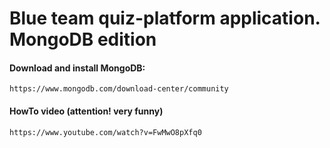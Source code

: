 # Blue team quiz-platform application. MongoDB edition
#### Download and install MongoDB:
`https://www.mongodb.com/download-center/community`
#### HowTo video (attention! very funny)
`https://www.youtube.com/watch?v=FwMwO8pXfq0`